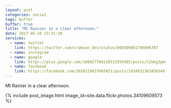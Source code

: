 ```yaml
---
layout: post
categories: social
tags: buffer
buffer: true
title: "Mt Rainier in a clear afternoon."
date: 2017-05-26 23:31:30
services: 
  - name: twitter
    link: https://twitter.com/cramsan_dev/status/868509861746806787
  - name: instagram
  - name: google
    link: https://plus.google.com/106027709116533359385/posts/CZoKgZgkngQ
  - name: facebook
    link: https://facebook.com/1658129037803451/posts/1934931363456549
---
```


Mt Rainier in a clear afternoon.

{% include post_image.html image_id=site.data.flickr.photos.34109609573 %}
